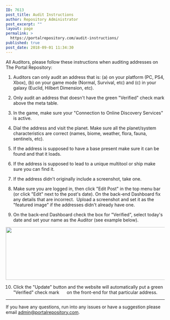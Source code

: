 ```yaml
---
ID: 7613
post_title: Audit Instructions
author: Repository Administrator
post_excerpt: ""
layout: page
permalink: >
  https://portalrepository.com/audit-instructions/
published: true
post_date: 2018-09-01 11:34:30
---
```

All Auditors, please follow these instructions when auditing addresses on The Portal Repository:

1. Auditors can only audit an address that is: (a) on your platform (PC, PS4, Xbox), (b) on your game mode (Normal, Survival, etc) and (c) in your galaxy (Euclid, Hilbert Dimension, etc).

2. Only audit an address that doesn't have the green "Verified" check mark <i class="fas fa-check-circle fa-2x" style="padding-left: 10px; padding-right: 10px; color: green;"></i> above the meta table.

3. In the game, make sure your "Connection to Online Discovery Services" is active.

4. Dial the address and visit the planet. Make sure all the planet/system characteristics are correct (names, biome, weather, flora, fauna, sentinels, etc).

5. If the address is supposed to have a base present make sure it can be found and that it loads.

6. If the address is supposed to lead to a unique multitool or ship make sure you can find it.

7. If the address didn't originally include a screenshot, take one.

8. Make sure you are logged in, then click "Edit Post" in the top menu bar (or click "Edit" next to the post's date). On the back-end Dashboard fix any details that are incorrect.  Upload a screenshot and set it as the "featured image" if the addresses didn't already have one.

9. On the back-end Dashboard check the box for "Verified", select today's date and set your name as the Auditor (see example below).

<a href="https://portalrepository.com/wp-content/uploads/2018/09/auditing.png"><img class="aligncenter size-large wp-image-7617" src="https://portalrepository.com/wp-content/uploads/2018/09/auditing-1024x325.png" alt="" width="525" height="167" /></a>

10. Click the "Update" button and the website will automatically put a green "Verified" check mark <i class="fas fa-check-circle fa-2x" style="padding-left: 10px; padding-right: 10px; color: green;"></i> on the front-end for that particular address.

<hr />

If you have any questions, run into any issues or have a suggestion please email <a href="mailto:admin@portalrepository.com">admin<span class="">@portalrepository.com</span></a>.